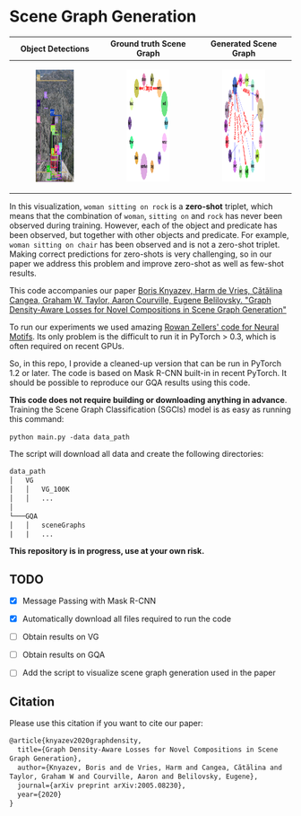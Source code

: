# Scene Graph Generation

| Object Detections |  Ground truth Scene Graph |  Generated Scene Graph
|:-------------------------:|:-------------------------:|:-------------------------:|
| <figure> <img src="figs/2320504_ours_zs_ours.png" height="200"></figure> |  <figure> <img src="figs/2320504_ours_zs_graph_gt.png" height="200"><figcaption></figcaption></figure> | <figure> <img src="figs/2320504_ours_zs_graph_ours.png" height="200"><figcaption></figcaption></figure> |

In this visualization, `woman sitting on rock` is a **zero-shot** triplet, which means that the combination of `woman`, `sitting on` and `rock` has never been observed during training. However, each of the object and predicate has been observed, but together with other objects and predicate. For example, `woman sitting on chair` has been observed and is not a zero-shot triplet. Making correct predictions for zero-shots is very challenging, so in our paper we address this problem and improve zero-shot as well as few-shot results.


This code accompanies our paper [Boris Knyazev, Harm de Vries, Cătălina Cangea, Graham W. Taylor, Aaron Courville, Eugene Belilovsky. "Graph Density-Aware Losses for Novel Compositions in Scene Graph Generation"](https://arxiv.org/search/cs?searchtype=author&query=Knyazev%2C+B)


To run our experiments we used amazing [Rowan Zellers' code for Neural Motifs](https://github.com/rowanz/neural-motifs). Its only problem is the difficult to run it in PyTorch > 0.3, which is often required on recent GPUs.

So, in this repo, I provide a cleaned-up version that can be run in PyTorch 1.2 or later. The code is based on Mask R-CNN built-in in recent PyTorch.
It should be possible to reproduce our GQA results using this code.

**This code does not require building or downloading anything in advance**. Training the Scene Graph Classification (SGCls) model is as easy as running this command:

`python main.py -data data_path`

The script will download all data and create the following directories:

```
data_path
│   VG
│   │   VG_100K
│   │   ...
│
└───GQA
│   │   sceneGraphs
|   |   ...
```


**This repository is in progress, use at your own risk.**

## TODO

- [x] Message Passing with Mask R-CNN
- [x] Automatically download all files required to run the code
- [ ] Obtain results on VG
- [ ] Obtain results on GQA
- [ ] Add the script to visualize scene graph generation used in the paper


## Citation

Please use this citation if you want to cite our paper:

```
@article{knyazev2020graphdensity,
  title={Graph Density-Aware Losses for Novel Compositions in Scene Graph Generation},
  author={Knyazev, Boris and de Vries, Harm and Cangea, Cătălina and Taylor, Graham W and Courville, Aaron and Belilovsky, Eugene},
  journal={arXiv preprint arXiv:2005.08230},
  year={2020}
}
```

